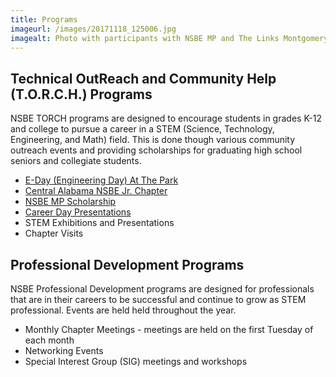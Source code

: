 ```yaml
---
title: Programs
imageurl: /images/20171118_125006.jpg
imagealt: Photo with participants with NSBE MP and The Links Montgomery Chapter
---
```


## Technical OutReach and Community Help (T.O.R.C.H.) Programs

NSBE TORCH programs are designed to encourage students in grades K-12 and college to pursue a career in a
STEM (Science, Technology, Engineering, and Math) field. This is done though various community
outreach events and providing scholarships for graduating high school seniors and collegiate students.

* [E-Day (Engineering Day) At The Park](/eday)
* [Central Alabama NSBE Jr. Chapter](/nsbejr)
* [NSBE MP Scholarship](/scholarship)
* [Career Day Presentations](/careerday)
* STEM Exhibitions and Presentations
* Chapter Visits

## Professional Development Programs

NSBE Professional Development programs are designed for professionals that are in their
careers to be successful and continue to grow as STEM professional. Events are held 
held throughout the year.

* Monthly Chapter Meetings - meetings are held on the first Tuesday of each month
* Networking Events
* Special Interest Group (SIG) meetings and workshops
